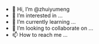 - 👋 Hi, I’m @zhuiyumeng
- 👀 I’m interested in ...
- 🌱 I’m currently learning ...
- 💞️ I’m looking to collaborate on ...
- 📫 How to reach me ...

<!---
zhuiyumeng/zhuiyumeng is a ✨ special ✨ repository because its `README.md` (this file) appears on your GitHub profile.
You can click the Preview link to take a look at your changes.
--->
